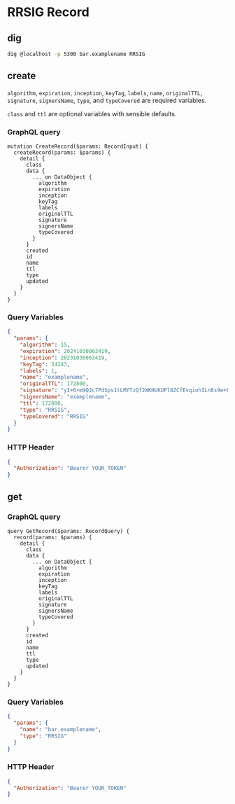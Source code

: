# RRSIG Record

## dig

```sh
dig @localhost -p 5300 bar.examplename RRSIG
```



## create

`algorithm`, `expiration`, `inception`, `keyTag`, `labels`, `name`, `originalTTL`, `signature`, `signersName`, `type`, and `typeCovered` are required variables.

`class` and `ttl` are optional variables with sensible defaults.

### GraphQL query

```sdl
mutation CreateRecord($params: RecordInput) {
  createRecord(params: $params) {
    detail {
      class
      data {
        ... on DataObject {
          algorithm
          expiration
          inception
          keyTag
          labels
          originalTTL
          signature
          signersName
          typeCovered
        }
      }
      created
      id
      name
      ttl
      type
      updated
    }
  }
}
```

### Query Variables

```json
{
  "params": {
    "algorithm": 15,
    "expiration": 20241030063419,
    "inception": 20231030063419,
    "keyTag": 34243,
    "labels": 1,
    "name": "examplename",
    "originalTTL": 172800,
    "signature": "yI+6+m9QJc7PdSps1tLMYTzQf2WKHUKUPl8ZCfEvqiohILn6s9e+Fbj6 eQ/1Xq2CL4H+ZcSukMA7Aaz3kv95AA==",
    "signersName": "examplename",
    "ttl": 172800,
    "type": "RRSIG",
    "typeCovered": "RRSIG"
  }
}
```

### HTTP Header

```json
{
  "Authorization": "Bearer YOUR_TOKEN"
}
```



## get
### GraphQL query

```sdl
query GetRecord($params: RecordQuery) {
  record(params: $params) {
    detail {
      class
      data {
        ... on DataObject {
          algorithm
          expiration
          inception
          keyTag
          labels
          originalTTL
          signature
          signersName
          typeCovered
        }
      }
      created
      id
      name
      ttl
      type
      updated
    }
  }
}
```

### Query Variables

```json
{
  "params": {
    "name": "bar.examplename",
    "type": "RRSIG"
  }
}
```

### HTTP Header

```json
{
  "Authorization": "Bearer YOUR_TOKEN"
}
```
